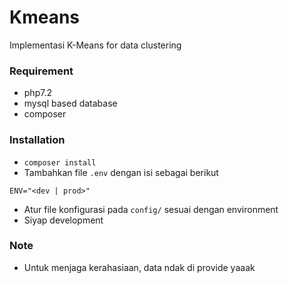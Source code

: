 # Kmeans

Implementasi K-Means for data clustering

### Requirement
- php7.2
- mysql based database
- composer

### Installation
- ``composer install``
- Tambahkan file ``.env`` dengan isi sebagai berikut
```
ENV="<dev | prod>"
```

- Atur file konfigurasi pada ``config/`` sesuai dengan environment
- Siyap development

### Note
- Untuk menjaga kerahasiaan, data ndak di provide yaaak